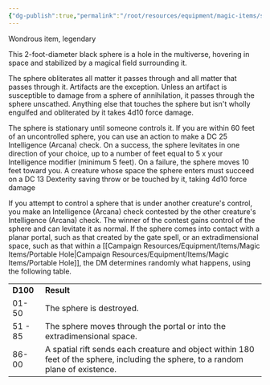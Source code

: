 ```yaml
---
{"dg-publish":true,"permalink":"/root/resources/equipment/magic-items/sphere-of-annihilation/"}
---
```


Wondrous item, legendary

This 2-foot-diameter black sphere is a hole in the multiverse, hovering in space and stabilized by a magical field surrounding it.

The sphere obliterates all matter it passes through and all matter that passes through it. Artifacts are the exception. Unless an artifact is susceptible to damage from a sphere of annihilation, it passes through the sphere unscathed. Anything else that touches the sphere but isn't wholly engulfed and obliterated by it takes 4d10 force damage.

The sphere is stationary until someone controls it. If you are within 60 feet of an uncontrolled sphere, you can use an action to make a DC 25 Intelligence (Arcana) check. On a success, the sphere levitates in one direction of your choice, up to a number of feet equal to 5 x your Intelligence modifier (minimum 5 feet). On a failure, the sphere moves 10 feet toward you. A creature whose space the sphere enters must succeed on a DC 13 Dexterity saving throw or be touched by it, taking 4d10 force damage

If you attempt to control a sphere that is under another creature's control, you make an Intelligence (Arcana) check contested by the other creature's Intelligence (Arcana) check. The winner of the contest gains control of the sphere and can levitate it as normal. If the sphere comes into contact with a planar portal, such as that created by the gate spell, or an extradimensional space, such as that within a [[Campaign Resources/Equipment/Items/Magic Items/Portable Hole\|Campaign Resources/Equipment/Items/Magic Items/Portable Hole]], the DM determines randomly what happens, using the following table.

<table><tbody><tr class="odd"><td><strong>D100</strong></td><td><strong>Result</strong></td></tr><tr class="even"><td>01-50</td><td>The sphere is destroyed.</td></tr><tr class="odd"><td>51 - 85</td><td>The sphere moves through the portal or into the extradimensional space.</td></tr><tr class="even"><td>86-00</td><td>A spatial rift sends each creature and object within 180 feet of the sphere, including the sphere, to a random plane of existence.</td></tr></tbody></table>
